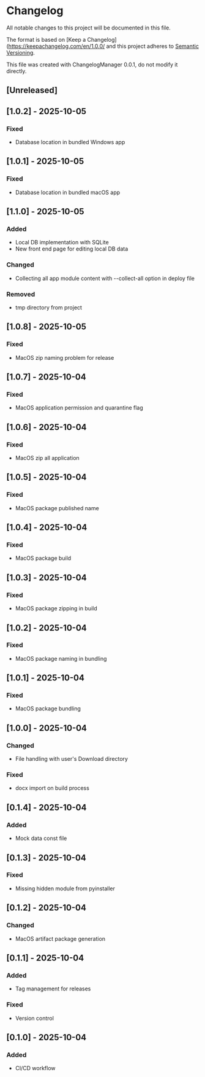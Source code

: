 # Changelog

All notable changes to this project will be documented in this file.

The format is based on [Keep a Changelog](https://keepachangelog.com/en/1.0.0/
and this project adheres to [Semantic Versioning](https://semver.org/spec/v2.0.0.html).

This file was created with ChangelogManager 0.0.1, do not modify it directly.

## [Unreleased]

## [1.0.2] - 2025-10-05
### Fixed
- Database location in bundled Windows app

## [1.0.1] - 2025-10-05
### Fixed
- Database location in bundled macOS app

## [1.1.0] - 2025-10-05
### Added
- Local DB implementation with SQLite
- New front end page for editing local DB data
### Changed
- Collecting all app module content with --collect-all option in deploy file
### Removed
- tmp directory from project 

## [1.0.8] - 2025-10-05
### Fixed
- MacOS zip naming problem for release

## [1.0.7] - 2025-10-04
### Fixed
- MacOS application permission and quarantine flag

## [1.0.6] - 2025-10-04
### Fixed
- MacOS zip all application

## [1.0.5] - 2025-10-04
### Fixed
- MacOS package published name

## [1.0.4] - 2025-10-04
### Fixed
- MacOS package build

## [1.0.3] - 2025-10-04
### Fixed
- MacOS package zipping in build

## [1.0.2] - 2025-10-04
### Fixed
- MacOS package naming in bundling

## [1.0.1] - 2025-10-04
### Fixed
- MacOS package bundling

## [1.0.0] - 2025-10-04
### Changed
- File handling with user's Download directory
### Fixed
- docx import on build process

## [0.1.4] - 2025-10-04
### Added
- Mock data const file

## [0.1.3] - 2025-10-04
### Fixed
- Missing hidden module from pyinstaller

## [0.1.2] - 2025-10-04
### Changed
- MacOS artifact package generation

## [0.1.1] - 2025-10-04
### Added
- Tag management for releases
### Fixed
- Version control

## [0.1.0] - 2025-10-04
### Added
- CI/CD workflow
